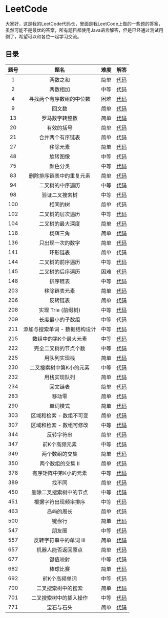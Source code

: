 # LeetCode

大家好，这是我的LeetCode代码仓，里面是我LeetCode上做的一些题的答案，虽然可能不是最优的答案，所有题目都使用Java语言解答，但是已经通过测试用例了，希望可以和各位一起学习交流。

## 目录 
| **题号** | **题名**  | **难度**  | **解答** | 
| :---: | :---: | :---: | :---: |
| 1 | 两数之和 | 简单 | [代码](https://github.com/yuzicheng1994/leetcode/blob/master/TwoSum/TwoSum.java) |
| 2 | 两数相加 | 中等 | [代码](https://github.com/yuzicheng1994/leetcode/blob/master/AddTwoNumbers/AddTwoNumbers.java) |
| 4 | 寻找两个有序数组的中位数 | 困难 | [代码](https://github.com/yuzicheng1994/leetcode/blob/master/MedianOfTwoSortedArrays/MedianOfTwoSortedArrays.java) |
| 9 | 回文数 | 简单 | [代码](https://github.com/yuzicheng1994/leetcode/blob/master/PalindromeNumber/PalindromeNumber.java) |
| 13 | 罗马数字转整数 | 简单 | [代码](https://github.com/yuzicheng1994/leetcode/blob/master/RomanToInteger/RomanToInteger.java) |
| 20 | 有效的括号 | 简单 | [代码](https://github.com/yuzicheng1994/leetcode/blob/master/ValidParentheses/ValidParentheses.java) |
| 21 | 合并两个有序链表 | 简单 | [代码](https://github.com/yuzicheng1994/leetcode/blob/master/MergeTwoSortedLists/MergeTwoSortedLists.java) |
| 27 | 移除元素 | 简单 | [代码](https://github.com/yuzicheng1994/leetcode/blob/master/RemoveElement/RemoveElement.java) |
| 48 | 旋转图像 | 中等 | [代码](https://github.com/yuzicheng1994/leetcode/blob/master/RotateImage/RotateImage.java) |
| 75 | 颜色分类 | 中等 | [代码](https://github.com/yuzicheng1994/leetcode/blob/master/SortColors/SortColors.java) |
| 83 | 删除排序链表中的重复元素 | 简单 | [代码](https://github.com/yuzicheng1994/leetcode/blob/master/RemoveDuplicatesfromSortedList/RemoveDuplicatesfromSortedList.java) |
| 94 | 二叉树的中序遍历 | 中等 | [代码](https://github.com/yuzicheng1994/leetcode/blob/master/BinaryTreeInorderTraversal/BinaryTreeInorderTraversal.java) |
| 98 | 验证二叉搜索树 | 中等 | [代码](https://github.com/yuzicheng1994/leetcode/blob/master/ValidateBinarySearchTree/ValidateBinarySearchTree.java) |
| 100 | 相同的树 | 简单 | [代码](https://github.com/yuzicheng1994/leetcode/blob/master/SameTree/SameTree.java) |
| 102 | 二叉树的层次遍历 | 中等 | [代码](https://github.com/yuzicheng1994/leetcode/blob/master/BinaryTreeLevelOrderTraversal/BinaryTreeLevelOrderTraversal.java) |
| 104 | 二叉树的最大深度 | 简单 | [代码](https://github.com/yuzicheng1994/leetcode/blob/master/MaximumDepthOfBinaryTree/MaximumDepthOfBinaryTree.java) |
| 118 | 杨辉三角 | 简单 | [代码](https://github.com/yuzicheng1994/leetcode/blob/master/PascalTriangle/PascalTriangle.java) |
| 136 |  只出现一次的数字 | 简单 | [代码](https://github.com/yuzicheng1994/leetcode/blob/master/SingleNumber/SingleNumber.java) |
| 141 | 环形链表 | 简单 | [代码](https://github.com/yuzicheng1994/leetcode/blob/master/LinkedListCycle/LinkedListCycle.java) |
| 144 | 二叉树的前序遍历 | 中等 | [代码](https://github.com/yuzicheng1994/leetcode/blob/master/BinaryTreePreorderTraversal/BinaryTreePreorderTraversal.java) |
| 145 | 二叉树的后序遍历 | 困难 | [代码](https://github.com/yuzicheng1994/leetcode/blob/master/BinaryTreePostorderTraversal/BinaryTreePostorderTraversal.java) |
| 148 | 排序链表 | 中等 | [代码](https://github.com/yuzicheng1994/leetcode/blob/master/SortList/SortList.java) |
| 203 | 移除链表元素 | 简单 | [代码](https://github.com/yuzicheng1994/leetcode/blob/master/RemoveLinkedListElements/RemoveLinkedListElements.java) |
| 206 | 反转链表 | 简单 | [代码](https://github.com/yuzicheng1994/leetcode/blob/master/ReverseLinkedList/ReverseLinkedList.java) |
| 208 | 实现 Trie (前缀树) | 中等 | [代码](https://github.com/yuzicheng1994/leetcode/blob/master/Trie/Trie.java) |
| 209 | 长度最小的子数组 | 中等 | [代码](https://github.com/yuzicheng1994/leetcode/blob/master/MinimumSizeSubarraySum/MinimumSizeSubarraySum.java) |
| 211 | 添加与搜索单词 - 数据结构设计 | 中等 | [代码](https://github.com/yuzicheng1994/leetcode/blob/master/WordDictionary/WordDictionary.java) |
| 215 | 数组中的第K个最大元素 | 中等 | [代码](https://github.com/yuzicheng1994/leetcode/blob/master/KthLargestElementInAnArray/KthLargestElementInAnArray.java) |
| 222 | 完全二叉树的节点个数 | 中等 | [代码](https://github.com/yuzicheng1994/leetcode/blob/master/CountCompleteTreeNodes/CountCompleteTreeNodes.java) |
| 225 | 用队列实现栈 | 简单 | [代码](https://github.com/yuzicheng1994/leetcode/blob/master/ImplementStackUsingQueues/ImplementStackUsingQueues.java) |
| 230 | 二叉搜索树中第K小的元素 | 中等 | [代码](https://github.com/yuzicheng1994/leetcode/blob/master/KthSmallestElementInABST/KthSmallestElementInABST.java) |
| 232 | 用栈实现队列 | 简单 | [代码](https://github.com/yuzicheng1994/leetcode/blob/master/ImplementQueueUsingStacks/ImplementQueueUsingStacks.java) |
| 234 | 回文链表 | 简单 | [代码](https://github.com/yuzicheng1994/leetcode/blob/master/PalindromeLinkedList/PalindromeLinkedList.java) |
| 283 | 移动零 | 简单 | [代码](https://github.com/yuzicheng1994/leetcode/blob/master/MoveZeroes/MoveZeroes.java) |
| 290 | 单词模式 | 简单 | [代码](https://github.com/yuzicheng1994/leetcode/blob/master/WordPattern/WordPattern.java) |
| 303 | 区域和检索 - 数组不可变 | 简单 | [代码](https://github.com/yuzicheng1994/leetcode/blob/master/NumArray_303/NumArray.java) |
| 307 | 区域和检索 - 数组可修改 | 中等 | [代码](https://github.com/yuzicheng1994/leetcode/blob/master/NumArray_307/NumArray.java) |
| 344 | 反转字符串 | 简单 | [代码](https://github.com/yuzicheng1994/leetcode/blob/master/ReverseString/ReverseString.java) |
| 347 | 前K个高频元素 | 中等 | [代码](https://github.com/yuzicheng1994/leetcode/blob/master/TopKFrequentElements/TopKFrequentElements.java) |
| 349 | 两个数组的交集 | 简单 | [代码](https://github.com/yuzicheng1994/leetcode/blob/master/IntersectionOfTwoArrays/IntersectionOfTwoArrays.java) |
| 350 | 两个数组的交集 II | 简单 | [代码](https://github.com/yuzicheng1994/leetcode/blob/master/IntersectionOfTwoArraysII/IntersectionOfTwoArraysII.java) |
| 378 | 有序矩阵中第K小的元素 | 中等 | [代码](https://github.com/yuzicheng1994/leetcode/blob/master/KthSmallestElementInASortedMatrix/KthSmallestElementInASortedMatrix.java) |
| 389 | 找不同 | 简单 | [代码](https://github.com/yuzicheng1994/leetcode/blob/master/FindTheDifference/FindTheDifference.java) |
| 450 | 删除二叉搜索树中的节点 | 中等 | [代码](https://github.com/yuzicheng1994/leetcode/blob/master/DeleteNodeInABST/DeleteNodeInABST.java) |
| 451 | 根据字符出现频率排序 | 中等 | [代码](https://github.com/yuzicheng1994/leetcode/blob/master/SortCharactersByFrequency/SortCharactersByFrequency.java) |
| 463 | 岛屿的周长 | 简单 | [代码](https://github.com/yuzicheng1994/leetcode/blob/master/IslandPerimeter/IslandPerimeter.java) |
| 500 | 键盘行 | 简单 | [代码](https://github.com/yuzicheng1994/leetcode/blob/master/KeyboardRow/KeyboardRow.java) |
| 547 | 朋友圈 | 中等 | [代码](https://github.com/yuzicheng1994/leetcode/blob/master/FriendCircles/FriendCircles.java) |
| 557 | 反转字符串中的单词 III | 简单 | [代码](https://github.com/yuzicheng1994/leetcode/blob/master/ReverseWordsinaStringIII/ReverseWordsinaStringIII.java) |
| 657 | 机器人能否返回原点 | 简单 | [代码](https://github.com/yuzicheng1994/leetcode/blob/master/RobotReturnToOrigin/RobotReturnToOrigin.java) |
| 677 | 键值映射 | 中等 | [代码](https://github.com/yuzicheng1994/leetcode/blob/master/MapSum/MapSum.java) |
| 682 | 棒球比赛 | 简单 | [代码](https://github.com/yuzicheng1994/leetcode/blob/master/BaseballGame/BaseballGame.java) |
| 692 | 前K个高频单词 | 中等 | [代码](https://github.com/yuzicheng1994/leetcode/blob/master/TopKFrequentWords/TopKFrequentWords.java) |
| 700 | 二叉搜索树中的搜索 | 简单 | [代码](https://github.com/yuzicheng1994/leetcode/blob/master/SearchInABinarySearchTree/SearchInABinarySearchTree.java) |
| 701 | 二叉搜索树中的插入操作 | 中等 | [代码](https://github.com/yuzicheng1994/leetcode/blob/master/InsertIntoABinarySearchTree/InsertIntoABinarySearchTree.java) |
| 771 | 宝石与石头 | 简单 | [代码](https://github.com/yuzicheng1994/leetcode/blob/master/JewelsAndStones/JewelsAndStones.java) |
